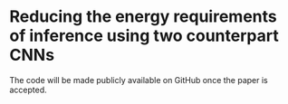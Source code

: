 # Reducing the energy requirements of inference using two counterpart CNNs
The code will be made publicly available on GitHub once the paper is accepted.
